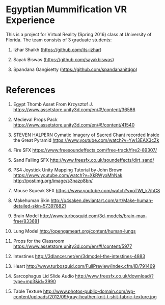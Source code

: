 # Egyptian Mummification VR Experience 

This is a project for Virtual Reality (Spring 2016) class at University of Florida.
The team consists of 3 graduate students:

1. Izhar Shaikh (https://github.com/its-izhar)

2. Sayak Biswas (https://github.com/sayakbiswas)

3. Spandana Gangisetty (https://github.com/spandananitdgp)

# References
1. Egypt Thomb Asset From Krzysztof J.
https://www.assetstore.unity3d.com/en/#!/content/36586

2. Medieval Props Pack
https://www.assetstore.unity3d.com/en/#!/content/41540

3. STEVEN HALPERN Cymatic Imagery of Sacred Chant recorded Inside the Great Pyramid
https://www.youtube.com/watch?v=Yw13EAX3cZk

4. Fire SFX
https://www.freesoundeffects.com/free-track/fire2-89307/

5. Sand Falling SFX
http://www.freesfx.co.uk/soundeffects/dirt_sand/

6. PS4 Joystick Unity Mapping Tutorial by John Brown
https://www.youtube.com/watch?v=XkRWyxMhNak
http://postimg.org/image/s3nazp8bn/

7. Mouse Squeak SFX
https://www.youtube.com/watch?v=oTWI_k7jhC8

8. Makehuman Skin 
http://o4saken.deviantart.com/art/Make-human-detailed-skin-573978821

9. Brain Model
http://www.turbosquid.com/3d-models/brain-max-free/833681

10. Lung Model
http://opengameart.org/content/human-lungs

11. Props for the Classroom
https://www.assetstore.unity3d.com/en/#!/content/5977

12. Intestines
http://3dlancer.net/en/3dmodel-the-intestines-4883

13. Heart
http://www.turbosquid.com/FullPreview/Index.cfm/ID/791469

14. Sarcophagus Lid Slide Audio
http://www.freesfx.co.uk/download/?type=mp3&id=3990

15. Table Texture
http://www.photos-public-domain.com/wp-content/uploads/2012/09/gray-heather-knit-t-shit-fabric-texture.jpg